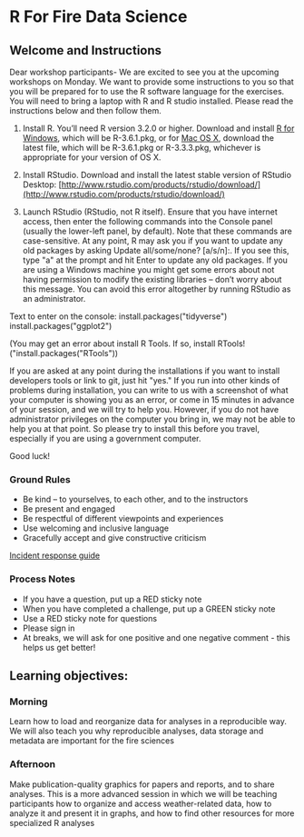 # R For Fire Data Science

## Welcome and Instructions

Dear workshop participants-
We are excited to see you at the upcoming workshops on Monday. We want to provide some instructions to you so that you will be prepared for to use the R software language for the exercises. You will need to bring a laptop with R and R studio installed. Please read the instructions below and then follow them.

1. Install R.
You’ll need R version 3.2.0 or higher. Download and install [R for Windows](http://cran.r-project.org/bin/windows/base/), which will be R-3.6.1.pkg, or for [Mac OS X](http://cran.r-project.org/bin/macosx/), download the latest file, which will be R-3.6.1.pkg or R-3.3.3.pkg, whichever is appropriate for your version of OS X.

2. Install RStudio. 
Download and install the latest stable version of RStudio Desktop: [http://www.rstudio.com/products/rstudio/download/](http://www.rstudio.com/products/rstudio/download/)

3. Launch RStudio (RStudio, not R itself). Ensure that you have internet access, then enter the following commands into the Console panel (usually the lower-left panel, by default). Note that these commands are case-sensitive. At any point, R may ask you if you want to update any old packages by asking Update all/some/none? [a/s/n]:. If you see this, type "a" at the prompt and hit Enter to update any old packages. If you are using a Windows machine you might get some errors about not having permission to modify the existing libraries – don’t worry about this message. You can avoid this error altogether by running RStudio as an administrator.

Text to enter on the console:
install.packages("tidyverse")
install.packages("ggplot2")

(You may get an error about install R Tools. If so, install RTools! ("install.packages("RTools"))

If you are asked at any point during the installations if you want to install developers tools or link to git, just hit "yes." If you run into other kinds of problems during installation, you can write to us with a screenshot of what your computer is showing you as an error, or come in 15 minutes in advance of your session, and we will try to help you. However, if you do not have administrator privileges on the computer you bring in, we may not be able to help you at that point. So please try to install this before you travel, especially if you are using a government computer.

Good luck!

### Ground Rules

* Be kind – to yourselves, to each other, and to the instructors
* Be present and engaged
* Be respectful of different viewpoints and experiences
* Use welcoming and inclusive language
* Gracefully accept and give constructive criticism

[Incident response guide](https://docs.carpentries.org/topic_folders/policies/incident-response.html)

### Process Notes

* If you have a question, put up a RED sticky note
* When you have completed a challenge, put up a GREEN sticky note
* Use a RED sticky note for questions
* Please sign in
* At breaks, we will ask for one positive and one negative comment - this helps us get better!

## Learning objectives:

### Morning
Learn how to load and reorganize data for analyses in a reproducible way. We will also teach you why reproducible analyses, data storage and metadata are important for the fire sciences

### Afternoon
Make publication-quality graphics for papers and reports, and to share analyses. This is a more advanced session in which we will be teaching participants how to organize and access weather-related data, how to analyze it and present it in graphs, and how to find other resources for more specialized R analyses
